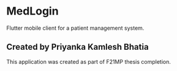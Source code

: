 # MedLogin

Flutter mobile client for a patient management system.

## Created by Priyanka Kamlesh Bhatia

This application was created as part of F21MP thesis completion.
